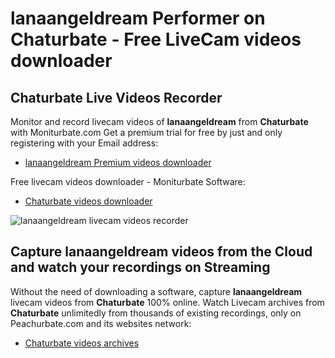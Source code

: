 # lanaangeldream Performer on Chaturbate - Free LiveCam videos downloader

## Chaturbate Live Videos Recorder

Monitor and record livecam videos of **lanaangeldream** from **Chaturbate** with Moniturbate.com
Get a premium trial for free by just and only registering with your Email address:
* [lanaangeldream Premium videos downloader](https://moniturbate.com/request-demo-licence-key.html)

Free livecam videos downloader - Moniturbate Software:
* [Chaturbate videos downloader](https://moniturbate.com/moniturbate-download-software.html)

![lanaangeldream livecam videos recorder](https://peachurnet.com/templates/moniturbate-software.png)


## Capture lanaangeldream videos from the Cloud and watch your recordings on Streaming

Without the need of downloading a software, capture **lanaangeldream** livecam videos from **Chaturbate** 100% online.
Watch Livecam archives from **Chaturbate** unlimitedly from thousands of existing recordings, only on Peachurbate.com and its websites network:
* [Chaturbate videos archives](https://peachurnet.com/)